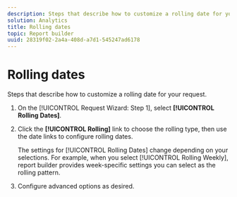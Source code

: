 ```yaml
---
description: Steps that describe how to customize a rolling date for your request.
solution: Analytics
title: Rolling dates
topic: Report builder
uuid: 28319f02-2a4a-408d-a7d1-545247ad6178
---
```


# Rolling dates

Steps that describe how to customize a rolling date for your request.

1. On the [!UICONTROL Request Wizard: Step 1], select **[!UICONTROL Rolling Dates]**.
1. Click the **[!UICONTROL Rolling]** link to choose the rolling type, then use the date links to configure rolling dates.

   The settings for [!UICONTROL Rolling Dates] change depending on your selections. For example, when you select [!UICONTROL Rolling Weekly], report builder provides week-specific settings you can select as the rolling pattern.

1. Configure advanced options as desired.
